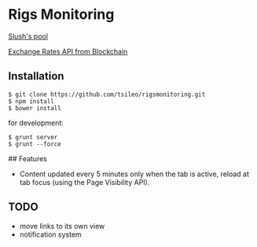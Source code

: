 # Rigs Monitoring

[Slush's pool](https://mining.bitcoin.cz/)

[Exchange Rates API from Blockchain](https://blockchain.info/api/exchange_rates_api)

## Installation

```console
$ git clone https://github.com/tsileo/rigsmonitoring.git
$ npm install
$ bower install
```
for development:

```console
$ grunt server 
$ grunt --force
```

## Features

- Content updated every 5 minutes only when the tab is active, reload at tab focus (using the Page Visibility API).

## TODO

- move links to its own view
- notification system
